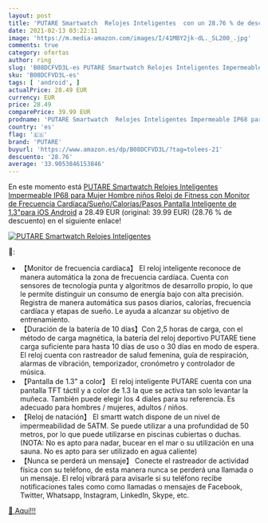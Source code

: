 ```yaml
---
layout: post
title: 'PUTARE Smartwatch  Relojes Inteligentes  con un 28.76 % de descuento'
date: 2021-02-13 03:22:11
image: 'https://m.media-amazon.com/images/I/41MBY2jk-dL._SL200_.jpg'
comments: true
category: ofertas
author: ring
slug: 'B08DCFVD3L-es PUTARE Smartwatch Relojes Inteligentes Impermeable IP68...'
sku: 'B08DCFVD3L-es'
tags: [ 'android', ]
actualPrice: 28.49 EUR
currency: EUR
price: 28.49
comparePrice: 39.99 EUR
prodname: 'PUTARE Smartwatch  Relojes Inteligentes Impermeable IP68 para Mujer Hombre niños  Reloj de Fitness con Monitor de Frecuencia Cardíaca/Sueño/Calorías/Pasos  Pantalla Inteligente de 1.3"para iOS Android'
country: 'es'
flag: '🇪🇸'
brand: 'PUTARE'
buyurl: 'https://www.amazon.es/dp/B08DCFVD3L/?tag=tolees-21'
descuento: '28.76'
average: '33.9053846153846'
---
```


En este momento está [PUTARE Smartwatch  Relojes Inteligentes Impermeable IP68 para Mujer Hombre niños  Reloj de Fitness con Monitor de Frecuencia Cardíaca/Sueño/Calorías/Pasos  Pantalla Inteligente de 1.3"para iOS Android](https://www.amazon.es/dp/B08DCFVD3L/?tag=tolees-21) a 28.49 EUR (original: 39.99 EUR) (28.76 %  de descuento) en el siguiente enlace!

[![PUTARE Smartwatch  Relojes Inteligentes ](https://m.media-amazon.com/images/I/41MBY2jk-dL._SL200_.jpg)](https://www.amazon.es/dp/B08DCFVD3L/?tag=tolees-21)

🔎:

- 【Monitor de frecuencia cardíaca】 El reloj inteligente reconoce de manera automática la zona de frecuencia cardíaca. Cuenta con sensores de tecnología punta y algoritmos de desarrollo propio, lo que le permite distinguir un consumo de energía bajo con alta precisión. Registra de manera automática sus pasos diarios, calorías, frecuencia cardíaca y etapas de sueño. Le ayuda a alcanzar su objetivo de entrenamiento.
- 【Duración de la batería de 10 días】Con 2,5 horas de carga, con el método de carga magnética, la batería del reloj deportivo PUTARE tiene carga suficiente para hasta 10 días de uso o 30 días en modo de espera. El reloj cuenta con rastreador de salud femenina, guía de respiración, alarmas de vibración, temporizador, cronómetro y controlador de música.
- 【Pantalla de 1.3" a color】 El reloj inteligente PUTARE cuenta con una pantalla TFT táctil y a color de 1.3  la que se activa tan solo levantar la muñeca. También puede elegir los 4 diales para su referencia. Es adecuado para hombres / mujeres, adultos / niños.
- 【Reloj de natación】 El smartt watch dispone de un nivel de impermeabilidad de 5ATM. Se puede utilizar a una profundidad de 50 metros, por lo que puede utilizarse en piscinas cubiertas o duchas. (NOTA: No es apto para nadar, bucear en el mar o su utilización en una sauna. No es apto para ser utilizado en agua caliente)
- 【Nunca se perderá un mensaje】 Conecte el rastreador de actividad física con su teléfono, de esta manera nunca se perderá una llamada o un mensaje. El reloj vibrará para avisarle si su teléfono recibe notificaciones tales como como llamadas o mensajes de Facebook, Twitter, Whatsapp, Instagram, LinkedIn, Skype, etc.

[🛒 Aquí!!!](https://www.amazon.es/dp/B08DCFVD3L/?tag=tolees-21)

